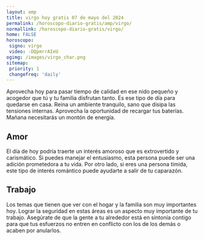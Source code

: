 ```yaml
---
layout: amp
title: virgo hoy gratis 07 de mayo del 2024 
permalink: /horoscopo-diario-gratis/amp/virgo/
normallink: /horoscopo-diario-gratis/virgo/
home: FALSE
horoscopo:
 signo: virgo
 video: -DQpmrrAIeU
ogimg: /images/virgo_char.png
sitemap:
 priority: 1
 changefreq: 'daily'
---
```



Aprovecha hoy para pasar tiempo de calidad en ese nido pequeño y acogedor que tú y tu familia disfrutan tanto. Es ese tipo de día para quedarse en casa. Reina un ambiente tranquilo, sano que disipa las tensiones internas. Aprovecha la oportunidad de recargar tus baterías. Mañana necesitarás un montón de energía.

## Amor

El día de hoy podría traerte un interés amoroso que es extrovertido y carismático. Si puedes manejar el entusiasmo, esta persona puede ser una adición prometedora a tu vida. Por otro lado, si eres una persona tímida, este tipo de interés romántico puede ayudarte a salir de tu caparazón.

## Trabajo

Los temas que tienen que ver con el hogar y la familia son muy importantes hoy. Lograr la seguridad en estas áreas es un aspecto muy importante de tu trabajo. Asegúrate de que la gente a tu alrededor está en sintonía contigo para que tus esfuerzos no entren en conflicto con los de los demás o acaben por anularlos.